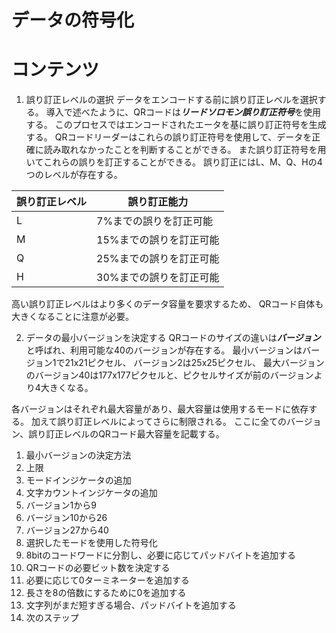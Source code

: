# データの符号化

# コンテンツ
1. 誤り訂正レベルの選択
データをエンコードする前に誤り訂正レベルを選択する。
導入で述べたように、QRコードは***リードソロモン誤り訂正符号***を使用する。
このプロセスではエンコードされたエータを基に誤り訂正符号を生成する。
QRコードリーダーはこれらの誤り訂正符号を使用して、データを正確に読み取れなかったことを判断することができる。
また誤り訂正符号を用いてこれらの誤りを訂正することができる。
誤り訂正にはL、M、Q、Hの4つのレベルが存在する。

|誤り訂正レベル|誤り訂正能力|
|---|---|
|L|7%までの誤りを訂正可能|
|M|15%までの誤りを訂正可能|
|Q|25%までの誤りを訂正可能|
|H|30%までの誤りを訂正可能|

高い誤り訂正レベルはより多くのデータ容量を要求するため、
QRコード自体も大きくなることに注意が必要。

2. データの最小バージョンを決定する
QRコードのサイズの違いは***バージョン***と呼ばれ、利用可能な40のバージョンが存在する。
最小バージョンはバージョン1で21x21ピクセル、
バージョン2は25x25ピクセル、
最大バージョンのバージョン40は177x177ピクセルと、ピクセルサイズが前のバージョンより4大きくなる。

各バージョンはそれぞれ最大容量があり、最大容量は使用するモードに依存する。
加えて誤り訂正レベルによってさらに制限される。
ここに全てのバージョン、誤り訂正レベルのQRコード最大容量を記載する。

  1. 最小バージョンの決定方法
  2. 上限
3. モードインジケータの追加
4. 文字カウントインジケータの追加
  1. バージョン1から9
  2. バージョン10から26
  3. バージョン27から40
5. 選択したモードを使用した符号化
6. 8bitのコードワードに分割し、必要に応じてパッドバイトを追加する
  1. QRコードの必要ビット数を決定する
  2. 必要に応じて0ターミネーターを追加する
  3. 長さを8の倍数にするために0を追加する
  4. 文字列がまだ短すぎる場合、パッドバイトを追加する
7. 次のステップ
